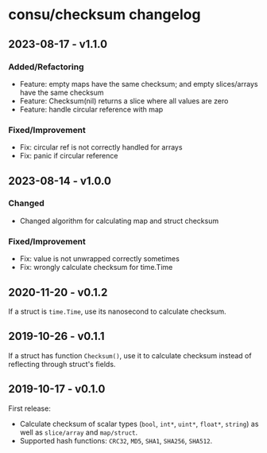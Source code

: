 # consu/checksum changelog

## 2023-08-17 - v1.1.0

### Added/Refactoring

- Feature: empty maps have the same checksum; and empty slices/arrays have the same checksum
- Feature: Checksum(nil) returns a slice where all values are zero
- Feature: handle circular reference with map

### Fixed/Improvement

- Fix: circular ref is not correctly handled for arrays
- Fix: panic if circular reference

## 2023-08-14 - v1.0.0

### Changed

- Changed algorithm for calculating map and struct checksum

### Fixed/Improvement

- Fix: value is not unwrapped correctly sometimes
- Fix: wrongly calculate checksum for time.Time

## 2020-11-20 - v0.1.2

If a struct is `time.Time`, use its nanosecond to calculate checksum.

## 2019-10-26 - v0.1.1

If a struct has function `Checksum()`, use it to calculate checksum instead of reflecting through struct's fields.

## 2019-10-17 - v0.1.0

First release:
- Calculate checksum of scalar types (`bool`, `int*`, `uint*`, `float*`, `string`) as well as `slice/array` and `map/struct`.
- Supported hash functions: `CRC32`, `MD5`, `SHA1`, `SHA256`, `SHA512`.
